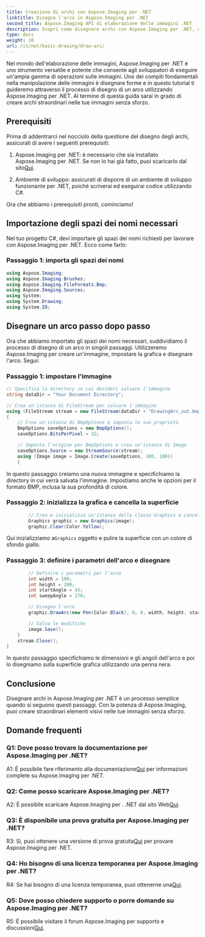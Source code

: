 ```yaml
---
title: Creazione di archi con Aspose.Imaging per .NET
linktitle: Disegna l'arco in Aspose.Imaging per .NET
second_title: Aspose.Imaging API di elaborazione delle immagini .NET
description: Scopri come disegnare archi con Aspose.Imaging per .NET, un potente strumento di manipolazione delle immagini. Guida passo passo per creare immagini straordinarie.
type: docs
weight: 10
url: /it/net/basic-drawing/draw-arc/
---
```

Nel mondo dell'elaborazione delle immagini, Aspose.Imaging per .NET è uno strumento versatile e potente che consente agli sviluppatori di eseguire un'ampia gamma di operazioni sulle immagini. Uno dei compiti fondamentali nella manipolazione delle immagini è disegnare forme e in questo tutorial ti guideremo attraverso il processo di disegno di un arco utilizzando Aspose.Imaging per .NET. Al termine di questa guida sarai in grado di creare archi straordinari nelle tue immagini senza sforzo.

## Prerequisiti

Prima di addentrarci nel nocciolo della questione del disegno degli archi, assicurati di avere i seguenti prerequisiti:

1.  Aspose.Imaging per .NET: è necessario che sia installato Aspose.Imaging per .NET. Se non lo hai già fatto, puoi scaricarlo dal sito[Qui](https://releases.aspose.com/imaging/net/).

2. Ambiente di sviluppo: assicurati di disporre di un ambiente di sviluppo funzionante per .NET, poiché scriverai ed eseguirai codice utilizzando C#.

Ora che abbiamo i prerequisiti pronti, cominciamo!

## Importazione degli spazi dei nomi necessari

Nel tuo progetto C#, devi importare gli spazi dei nomi richiesti per lavorare con Aspose.Imaging per .NET. Ecco come farlo:

### Passaggio 1: importa gli spazi dei nomi

```csharp
using Aspose.Imaging;
using Aspose.Imaging.Brushes;
using Aspose.Imaging.FileFormats.Bmp;
using Aspose.Imaging.Sources;
using System;
using System.Drawing;
using System.IO;
```

## Disegnare un arco passo dopo passo

Ora che abbiamo importato gli spazi dei nomi necessari, suddividiamo il processo di disegno di un arco in singoli passaggi. Utilizzeremo Aspose.Imaging per creare un'immagine, impostare la grafica e disegnare l'arco. Segui:

### Passaggio 1: impostare l'immagine

```csharp
// Specifica la directory in cui desideri salvare l'immagine
string dataDir = "Your Document Directory";

// Crea un'istanza di FileStream per salvare l'immagine
using (FileStream stream = new FileStream(dataDir + "DrawingArc_out.bmp", FileMode.Create))
{
    // Crea un'istanza di BmpOptions e imposta le sue proprietà
    BmpOptions saveOptions = new BmpOptions();
    saveOptions.BitsPerPixel = 32;

    // Imposta l'origine per BmpOptions e crea un'istanza di Image
    saveOptions.Source = new StreamSource(stream);
    using (Image image = Image.Create(saveOptions, 100, 100))
    {
```

In questo passaggio creiamo una nuova immagine e specifichiamo la directory in cui verrà salvata l'immagine. Impostiamo anche le opzioni per il formato BMP, inclusa la sua profondità di colore.

### Passaggio 2: inizializza la grafica e cancella la superficie

```csharp
        // Crea e inizializza un'istanza della classe Graphics e cancella la superficie grafica
        Graphics graphic = new Graphics(image);
        graphic.Clear(Color.Yellow);
```

 Qui inizializziamo a`Graphics` oggetto e pulire la superficie con un colore di sfondo giallo.

### Passaggio 3: definire i parametri dell'arco e disegnare

```csharp
        // Definire i parametri per l'arco
        int width = 100;
        int height = 200;
        int startAngle = 45;
        int sweepAngle = 270;

        // Disegna l'arco
        graphic.DrawArc(new Pen(Color.Black), 0, 0, width, height, startAngle, sweepAngle);

        // Salva le modifiche
        image.Save();
    }
    stream.Close();
}
```

In questo passaggio specifichiamo le dimensioni e gli angoli dell'arco e poi lo disegniamo sulla superficie grafica utilizzando una penna nera.

## Conclusione

Disegnare archi in Aspose.Imaging per .NET è un processo semplice quando si seguono questi passaggi. Con la potenza di Aspose.Imaging, puoi creare straordinari elementi visivi nelle tue immagini senza sforzo.

## Domande frequenti

### Q1: Dove posso trovare la documentazione per Aspose.Imaging per .NET?

 A1: È possibile fare riferimento alla documentazione[Qui](https://reference.aspose.com/imaging/net/) per informazioni complete su Aspose.Imaging per .NET.

### Q2: Come posso scaricare Aspose.Imaging per .NET?

 A2: È possibile scaricare Aspose.Imaging per . .NET dal sito Web[Qui](https://releases.aspose.com/imaging/net/).

### Q3: È disponibile una prova gratuita per Aspose.Imaging per .NET?

 R3: Sì, puoi ottenere una versione di prova gratuita[Qui](https://releases.aspose.com/) per provare Aspose.Imaging per .NET.

### Q4: Ho bisogno di una licenza temporanea per Aspose.Imaging per .NET?

 R4: Se hai bisogno di una licenza temporanea, puoi ottenerne una[Qui](https://purchase.aspose.com/temporary-license/).

### Q5: Dove posso chiedere supporto o porre domande su Aspose.Imaging per .NET?

 R5: È possibile visitare il forum Aspose.Imaging per supporto e discussioni[Qui](https://forum.aspose.com/).
